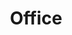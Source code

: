 ---
style: style6
image_path: images/office.jpeg
path: generic.html 
title: Office 
caption: Sed nisl arcu euismod sit amet nisi lorem etiam dolor veroeros et feugiat.
---